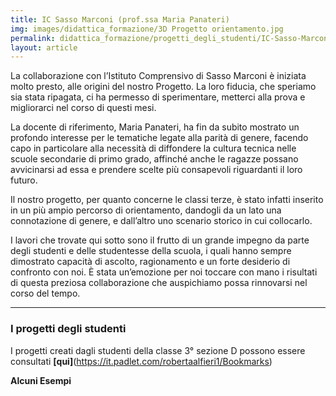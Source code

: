```yaml
---
title: IC Sasso Marconi (prof.ssa Maria Panateri)
img: images/didattica_formazione/3D Progetto orientamento.jpg
permalink: didattica_formazione/progetti_degli_studenti/IC-Sasso-Marconi
layout: article
---
```


La collaborazione con l’Istituto Comprensivo di Sasso Marconi è iniziata molto presto, alle origini del nostro Progetto. La loro fiducia, che speriamo sia stata ripagata, ci ha permesso di sperimentare, metterci alla prova e migliorarci nel corso di questi mesi.

La docente di riferimento, Maria Panateri, ha fin da subito mostrato un profondo interesse per le tematiche legate alla parità di genere, facendo capo in particolare alla necessità di diffondere la cultura tecnica nelle scuole secondarie di primo grado, affinché anche le ragazze possano avvicinarsi ad essa e prendere scelte più consapevoli riguardanti il loro futuro.

Il nostro progetto, per quanto concerne le classi terze, è stato infatti inserito in un più ampio percorso di orientamento, dandogli da un lato una connotazione di genere, e dall’altro uno scenario storico in cui collocarlo.

I lavori che trovate qui sotto sono il frutto di un grande impegno da parte degli studenti e delle studentesse della scuola, i quali hanno sempre dimostrato capacità di ascolto, ragionamento e un forte desiderio di confronto con noi. È stata un’emozione per noi toccare con mano i risultati di questa preziosa collaborazione che auspichiamo possa rinnovarsi nel corso del tempo.


---

### I progetti degli studenti

I progetti creati dagli studenti della classe 3° sezione D possono essere consultati **[qui]**(https://it.padlet.com/robertaalfieri1/Bookmarks)

**Alcuni Esempi**

